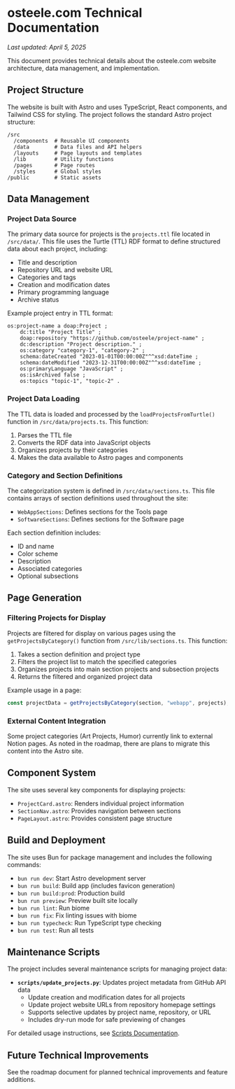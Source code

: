 # osteele.com Technical Documentation

*Last updated: April 5, 2025*

This document provides technical details about the osteele.com website architecture, data management, and implementation.

## Project Structure

The website is built with Astro and uses TypeScript, React components, and Tailwind CSS for styling. The project follows the standard Astro project structure:

```
/src
  /components  # Reusable UI components
  /data        # Data files and API helpers
  /layouts     # Page layouts and templates
  /lib         # Utility functions
  /pages       # Page routes
  /styles      # Global styles
/public        # Static assets
```

## Data Management

### Project Data Source

The primary data source for projects is the `projects.ttl` file located in `/src/data/`. This file uses the Turtle (TTL) RDF format to define structured data about each project, including:

- Title and description
- Repository URL and website URL
- Categories and tags
- Creation and modification dates
- Primary programming language
- Archive status

Example project entry in TTL format:

```ttl
os:project-name a doap:Project ;
    dc:title "Project Title" ;
    doap:repository "https://github.com/osteele/project-name" ;
    dc:description "Project description." ;
    os:category "category-1", "category-2" ;
    schema:dateCreated "2023-01-01T00:00:00Z"^^xsd:dateTime ;
    schema:dateModified "2023-12-31T00:00:00Z"^^xsd:dateTime ;
    os:primaryLanguage "JavaScript" ;
    os:isArchived false ;
    os:topics "topic-1", "topic-2" .
```

### Project Data Loading

The TTL data is loaded and processed by the `loadProjectsFromTurtle()` function in `/src/data/projects.ts`. This function:

1. Parses the TTL file
2. Converts the RDF data into JavaScript objects
3. Organizes projects by their categories
4. Makes the data available to Astro pages and components

### Category and Section Definitions

The categorization system is defined in `/src/data/sections.ts`. This file contains arrays of section definitions used throughout the site:

- `WebAppSections`: Defines sections for the Tools page
- `SoftwareSections`: Defines sections for the Software page

Each section definition includes:

- ID and name
- Color scheme
- Description
- Associated categories
- Optional subsections

## Page Generation

### Filtering Projects for Display

Projects are filtered for display on various pages using the `getProjectsByCategory()` function from `/src/lib/sections.ts`. This function:

1. Takes a section definition and project type
2. Filters the project list to match the specified categories
3. Organizes projects into main section projects and subsection projects
4. Returns the filtered and organized project data

Example usage in a page:

```js
const projectData = getProjectsByCategory(section, "webapp", projects);
```

### External Content Integration

Some project categories (Art Projects, Humor) currently link to external Notion pages. As noted in the roadmap, there are plans to migrate this content into the Astro site.

## Component System

The site uses several key components for displaying projects:

- `ProjectCard.astro`: Renders individual project information
- `SectionNav.astro`: Provides navigation between sections
- `PageLayout.astro`: Provides consistent page structure

## Build and Deployment

The site uses Bun for package management and includes the following commands:

- `bun run dev`: Start Astro development server
- `bun run build`: Build app (includes favicon generation)
- `bun run build:prod`: Production build
- `bun run preview`: Preview built site locally
- `bun run lint`: Run biome
- `bun run fix`: Fix linting issues with biome
- `bun run typecheck`: Run TypeScript type checking
- `bun run test`: Run all tests

## Maintenance Scripts

The project includes several maintenance scripts for managing project data:

- **`scripts/update_projects.py`**: Updates project metadata from GitHub API data
  - Update creation and modification dates for all projects
  - Update project website URLs from repository homepage settings
  - Supports selective updates by project name, repository, or URL
  - Includes dry-run mode for safe previewing of changes

For detailed usage instructions, see [Scripts Documentation](./scripts-documentation.md).

## Future Technical Improvements

See the roadmap document for planned technical improvements and feature additions.
